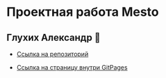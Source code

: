 # Проектная работа Mesto
## Глухих Александр 🐑

- [Ссылка на репозиторий](https://github.com/Whimsy-rat-trap/mesto-project-ff.git)

- [Ссылка на страницу внутри GitPages](https://whimsy-rat-trap.github.io/mesto-project-ff/)